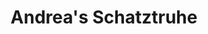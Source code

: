 ---
title: "Andrea's Schatztruhe"
url: /obernburg-a-main/andreas-schatztruhe/
shop: Schreibwaren
---